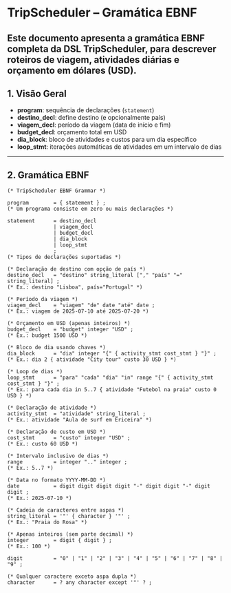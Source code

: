 # TripScheduler – Gramática EBNF

Este documento apresenta a gramática EBNF completa da DSL **TripScheduler**, para descrever roteiros de viagem, atividades diárias e orçamento em dólares (USD).
---

## 1. Visão Geral

- **program**: sequência de declarações (`statement`)
- **destino_decl**: define destino (e opcionalmente país)
- **viagem_decl**: período da viagem (data de início e fim)
- **budget_decl**: orçamento total em USD
- **dia_block**: bloco de atividades e custos para um dia específico
- **loop_stmt**: iterações automáticas de atividades em um intervalo de dias

---

## 2. Gramática EBNF

```ebnf
(* TripScheduler EBNF Grammar *)

program        = { statement } ;
(* Um programa consiste em zero ou mais declarações *)

statement      = destino_decl
               | viagem_decl
               | budget_decl
               | dia_block
               | loop_stmt
               ;
(* Tipos de declarações suportadas *)

(* Declaração de destino com opção de país *)
destino_decl   = "destino" string_literal ["," "país" "=" string_literal] ;
(* Ex.: destino "Lisboa", país="Portugal" *)

(* Período da viagem *)
viagem_decl    = "viagem" "de" date "até" date ;
(* Ex.: viagem de 2025-07-10 até 2025-07-20 *)

(* Orçamento em USD (apenas inteiros) *)
budget_decl    = "budget" integer "USD" ;
(* Ex.: budget 1500 USD *)

(* Bloco de dia usando chaves *)
dia_block      = "dia" integer "{" { activity_stmt cost_stmt } "}" ;
(* Ex.: dia 2 { atividade "City tour" custo 30 USD } *)

(* Loop de dias *)
loop_stmt      = "para" "cada" "dia" "in" range "{" { activity_stmt cost_stmt } "}" ;
(* Ex.: para cada dia in 5..7 { atividade "Futebol na praia" custo 0 USD } *)

(* Declaração de atividade *)
activity_stmt  = "atividade" string_literal ;
(* Ex.: atividade "Aula de surf em Ericeira" *)

(* Declaração de custo em USD *)
cost_stmt      = "custo" integer "USD" ;
(* Ex.: custo 60 USD *)

(* Intervalo inclusivo de dias *)
range          = integer ".." integer ;
(* Ex.: 5..7 *)

(* Data no formato YYYY-MM-DD *)
date           = digit digit digit digit "-" digit digit "-" digit digit ;
(* Ex.: 2025-07-10 *)

(* Cadeia de caracteres entre aspas *)
string_literal = '"' { character } '"' ;
(* Ex.: "Praia do Rosa" *)

(* Apenas inteiros (sem parte decimal) *)
integer        = digit { digit } ;
(* Ex.: 100 *)

digit          = "0" | "1" | "2" | "3" | "4" | "5" | "6" | "7" | "8" | "9" ;

(* Qualquer caractere exceto aspa dupla *)
character      = ? any character except '"' ? ;


```
